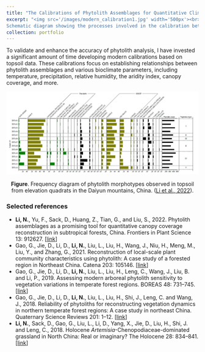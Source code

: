 ```yaml
---
title: "The Calibrations of Phytolith Assemblages for Quantitative Climate and Vegetation Reconstruction"
excerpt: "<img src='/images/modern_calibration1.jpg' width='500px'><br>
Schematic diagram showing the processes involved in the calibration between climatic parameters and vegetation proxy. ([Chevalier et al., 2020](https://doi.org/10.1016/j.earscirev.2020.103384))"
collection: portfolio
---
```


To validate and enhance the accuracy of phytolith analysis, I have invested a significant amount of time developing modern calibrations based on topsoil data. These calibrations focus on establishing relationships between phytolith assemblages and various bioclimate parameters, including temperature, precipitation, relative humidity, the aridity index, canopy coverage, and more.

<Center>
<img src='/images/modern_calibration2.jpg' width='900px'>

  <b>Figure</b>. Frequency diagram of phytolith morphotypes observed in topsoil from elevation
quadrats in the Daiyun mountains, China. ([Li et al., 2022](https://doi.org/10.3389/fpls.2022.912627)).
</Center>

### Selected references
  * **Li, N.**, Yu, F., Sack, D., Huang, Z., Tian, G., and Liu, S., 2022. Phytolith assemblages as a promising tool for quantitative canopy coverage reconstruction in subtropical forests, China. Frontiers in Plant Science 13: 912627. [[link](https://doi.org/10.3389/fpls.2022.912627)]
  * Gao, G., Jie, D., Li, D., **Li, N.**, Liu, L., Liu, H., Wang, J., Niu, H., Meng, M., Liu, Y., and Zhang, G., 2021. Reconstruction of local-scale plant community characteristics using phytolith: A case study of a forested region in Northeast China. Catena 203: 105146. [[link](https://doi.org/10.1016/j.catena.2021.105146)]
  * Gao, G., Jie, D., Li, D., **Li, N.**, Liu, L., Liu, H., Leng, C., Wang, J., Liu, B. and Li, P., 2019. Assessing modern arboreal phytolith sensitivity to vegetation variations in temperate forest regions. BOREAS 48: 731–745.[[link]( https://doi.org/10.1111/bor.12370)]
  * Gao, G., Jie, D., Li, D., **Li, N.**, Liu, L., Liu, H., Shi, J., Leng, C. and Wang, J., 2018. Reliability of phytoliths for reconstructing vegetation dynamics in northern temperate forest regions: A case study in northeast China. Quaternary Science Reviews 201: 1–12. [[link](https://doi.org/10.1016/j.quascirev.2018.10.020)]
  * **Li, N.**, Sack, D., Gao, G., Liu, L., Li, D., Yang, X., Jie, D., Liu, H., Shi, J. and Leng, C., 2018. Holocene <var>Artemisia</var>-Chenopodiaceae-dominated grassland in North China: Real or imaginary? The Holocene 28: 834–841. [[link](https://doi.org/10.1177/0959683617744268)]
  
